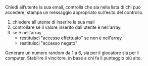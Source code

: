 <!-- MAIL -->
Chiedi all’utente la sua email,
controlla che sia nella lista di chi può accedere,
stampa un messaggio appropriato sull’esito del controllo.

1. chiedere all'utente di inserire la sua mail
2. controllare se il valore inserito dall'utente è nell'array.
3.  se è nell'array
    - restituisci "accesso effettuato"
    se non è nell'array 
    - restituisci "accesso negato"

<!-- DADI -->
Generare un numero random da 1 a 6, sia per il giocatore sia per il computer.
Stabilire il vincitore, in base a chi fa il punteggio più alto.